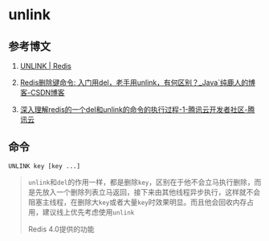 # unlink

## 参考博文

1. [UNLINK | Redis](https://redis.io/commands/unlink/)

2. [Redis删除键命令: 入门用del，老手用unlink，有何区别？_Java`纯鹿人的博客-CSDN博客](https://blog.csdn.net/CXikun/article/details/130243370)

3. [深入理解redis的一个del和unlink的命令的执行过程-1-腾讯云开发者社区-腾讯云](https://cloud.tencent.com/developer/article/1987008)

## 命令

```shell
UNLINK key [key ...]
```

> `unlink`和`del`的作用一样，都是删除`key`，区别在于他不会立马执行删除，而是先放入一个删除列表立马返回，接下来由其他线程异步执行，这样就不会阻塞主线程，在删除大`key`或者大量`key`时效果明显。而且他会回收内存占用，建议线上优先考虑使用`unlink`
> 
> Redis 4.0提供的功能
